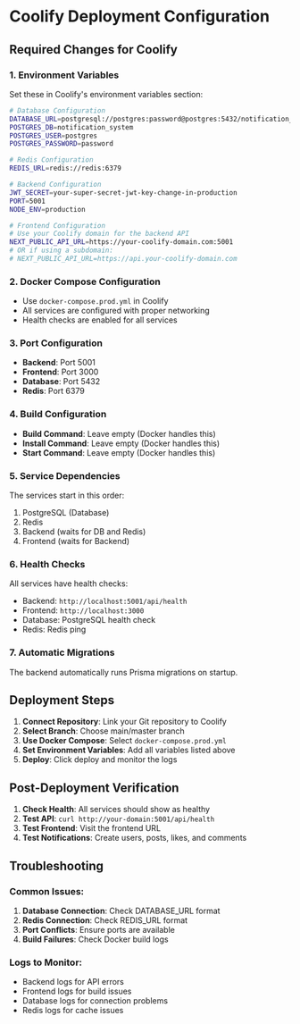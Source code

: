 # Coolify Deployment Configuration

## Required Changes for Coolify

### 1. Environment Variables
Set these in Coolify's environment variables section:

```bash
# Database Configuration
DATABASE_URL=postgresql://postgres:password@postgres:5432/notification_system
POSTGRES_DB=notification_system
POSTGRES_USER=postgres
POSTGRES_PASSWORD=password

# Redis Configuration
REDIS_URL=redis://redis:6379

# Backend Configuration
JWT_SECRET=your-super-secret-jwt-key-change-in-production
PORT=5001
NODE_ENV=production

# Frontend Configuration
# Use your Coolify domain for the backend API
NEXT_PUBLIC_API_URL=https://your-coolify-domain.com:5001
# OR if using a subdomain:
# NEXT_PUBLIC_API_URL=https://api.your-coolify-domain.com
```

### 2. Docker Compose Configuration
- Use `docker-compose.prod.yml` in Coolify
- All services are configured with proper networking
- Health checks are enabled for all services

### 3. Port Configuration
- **Backend**: Port 5001
- **Frontend**: Port 3000
- **Database**: Port 5432
- **Redis**: Port 6379

### 4. Build Configuration
- **Build Command**: Leave empty (Docker handles this)
- **Install Command**: Leave empty (Docker handles this)
- **Start Command**: Leave empty (Docker handles this)

### 5. Service Dependencies
The services start in this order:
1. PostgreSQL (Database)
2. Redis
3. Backend (waits for DB and Redis)
4. Frontend (waits for Backend)

### 6. Health Checks
All services have health checks:
- Backend: `http://localhost:5001/api/health`
- Frontend: `http://localhost:3000`
- Database: PostgreSQL health check
- Redis: Redis ping

### 7. Automatic Migrations
The backend automatically runs Prisma migrations on startup.

## Deployment Steps

1. **Connect Repository**: Link your Git repository to Coolify
2. **Select Branch**: Choose main/master branch
3. **Use Docker Compose**: Select `docker-compose.prod.yml`
4. **Set Environment Variables**: Add all variables listed above
5. **Deploy**: Click deploy and monitor the logs

## Post-Deployment Verification

1. **Check Health**: All services should show as healthy
2. **Test API**: `curl http://your-domain:5001/api/health`
3. **Test Frontend**: Visit the frontend URL
4. **Test Notifications**: Create users, posts, likes, and comments

## Troubleshooting

### Common Issues:
1. **Database Connection**: Check DATABASE_URL format
2. **Redis Connection**: Check REDIS_URL format
3. **Port Conflicts**: Ensure ports are available
4. **Build Failures**: Check Docker build logs

### Logs to Monitor:
- Backend logs for API errors
- Frontend logs for build issues
- Database logs for connection problems
- Redis logs for cache issues 